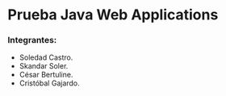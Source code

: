 # Prueba Java Web Applications

### Integrantes:
- Soledad Castro.
- Skandar Soler.
- César Bertuline.
- Cristóbal Gajardo.
